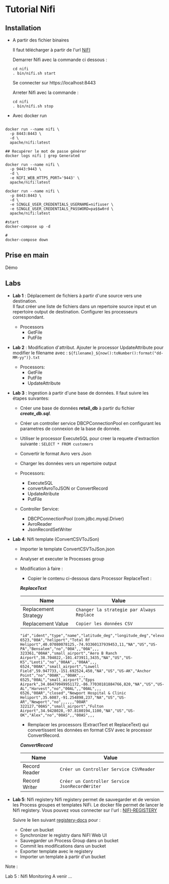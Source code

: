 # Tutorial Nifi

## Installation

- A partir des fichier binaires

  Il faut télécharger à partir de l'url [NiFI](https://nifi.apache.org/download/)

  Demarrer Nifi avec la commande ci dessous :

  ```shell
  cd nifi
  . bin/nifi.sh start

  ```

  Se connecter sur https://localhost:8443

  Arreter Nifi avec la commande :

  ```shell
  cd nifi
  . bin/nifi.sh stop

  ```
- Avec docker run

```shell

docker run --name nifi \
  -p 8443:8443 \
  -d \
  apache/nifi:latest

## Recupérer le mot de passe générer
docker logs nifi | grep Generated

docker run --name nifi \
  -p 9443:9443 \
  -d \
  -e NIFI_WEB_HTTPS_PORT='9443' \
  apache/nifi:latest

docker run --name nifi \
  -p 8443:8443 \
  -d \
  -e SINGLE_USER_CREDENTIALS_USERNAME=nifiuser \
  -e SINGLE_USER_CREDENTIALS_PASSWORD=pa$$w0rd \
  apache/nifi:latest

```

```shell
#start
docker-compose up -d

#
docker-compose down
```

## Prise en main

Démo

## Labs

- **Lab 1** : Déplacement de fichiers à partir d'une source vers une destination.  
Il faut créer une liste de fichiers dans un repertoire source input et un repertoire output de destination. Configurer les processeurs correspondant.

  - Processors
    - GetFile
    - PutFile

- **Lab 2** : Modification d'attribut.
Ajouter le processor UpdateAttribute pour modifier le filename avec : ``${filename}_${now():toNumber():format("dd-MM-yy")}.txt``  

  - Processors:
    - GetFile
    - PutFile
    - UpdateAttribute
  
- **Lab 3** : Ingestion à partir d'une base de données.
Il faut suivre les étapes suivantes:
  - Créer une base de données **retail_db** à partir du fichier ***create_db.sql***.  
  - Créer un controller service DBCPConnectionPool en configurant les parametres de connexion de la base de donnée.
  - Utiliser le processor ExecuteSQL pour creer la requete d'extraction suivante : ``SELECT * FROM customers``
  - Convertir le format Avro vers Json  
  - Charger les données vers un repertoire output  

  - Processors:
    - ExecuteSQL
    - convertAvroToJSON or ConvertRecord
    - UpdateAtribute
    - PutFile

  - Controller Service:
    - DBCPConnectionPool (com.jdbc.mysql.Driver)
    - AvroReader
    - JsonRecordSetWriter

- **Lab 4**: Nifi template (ConvertCSVToJSon)
  - Importer le template ConvertCSVToJSon.json
  - Analyser et executer le Processes group

  - Modification à faire : 
    - Copier le contenu ci-dessous dans Processor ReplaceText  :

    ***ReplaceText***

    | Name                  | Value                                      |
    | --------------------- | -------------------------------------------|
    | Replacement Strategy  | `Changer la strategie par Always Replace`  |
    | Replacement Value     | `Copier les données CSV`                   |

    ```csv
    "id","ident","type","name","latitude_deg","longitude_deg","elevation_ft","continent","iso_country","iso_region","municipality","scheduled_service","gps_code","iata_code","local_code","home_link","wikipedia_link","keywords"
    6523,"00A","heliport","Total Rf Heliport",40.07080078125,-74.93360137939453,11,"NA","US","US-PA","Bensalem","no","00A",,"00A",,,
    323361,"00AA","small_airport","Aero B Ranch Airport",38.704022,-101.473911,3435,"NA","US","US-KS","Leoti","no","00AA",,"00AA",,,
    6524,"00AK","small_airport","Lowell Field",59.947733,-151.692524,450,"NA","US","US-AK","Anchor Point","no","00AK",,"00AK",,,
    6525,"00AL","small_airport","Epps Airpark",34.86479949951172,-86.77030181884766,820,"NA","US","US-AL","Harvest","no","00AL",,"00AL",,,
    6526,"00AR","closed","Newport Hospital & Clinic Heliport",35.6087,-91.254898,237,"NA","US","US-AR","Newport","no",,,,,,"00AR"
    322127,"00AS","small_airport","Fulton Airport",34.9428028,-97.8180194,1100,"NA","US","US-OK","Alex","no","00AS",,"00AS",,,
    ```

    - Remplacer les processors (ExtractText et ReplaceText) qui convertissent les données en format CSV avec le processor ConvertRecord.

    ***ConvertRecord***

    | Name          | Value                                                |
    | ------------- | ---------------------------------------------------- |
    | Record Reader | `Créer un Controller Service CSVReader`              |
    | Record Writer | `Créer un Controller Service JsonRecordWriter`       |


- **Lab 5**: Nifi registery
  Nifi registery permet de sauvegarder et de version les Process groupes et templates NiFi. Le docker file permet de lancer le Nifi registery. Vous pouvez vous connecter sur l'url :  [NIFI-REGISTERY](http://localhost:18080/nifi-registry/)

  Suivre le lien suivant [registery-docs](https://nifi.apache.org/docs/nifi-registry-docs/) pour :

  - Créer un bucket 
  - Synchronizer le registry dans NiFI Web UI
  - Sauvegarder un Process Group dans un bucket
  - Commit les modifications dans un bucket
  - Exporter template avec le registery
  - Importer un template à partir d'un bucket

Note : 

Lab 5 : Nifi Monitoring
A venir ...
